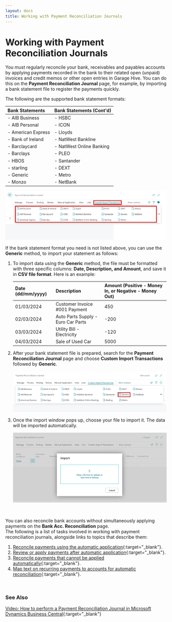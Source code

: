 ```yaml
---
layout: docs
title: Working with Payment Reconciliation Journals
---
```


# Working with Payment Reconciliation Journals 
You must regularly reconcile your bank, receivables and payables accounts by applying payments recorded in the bank to their related open (unpaid) invoices and credit memos or other open entries in Garage Hive. You can do this on the **Payment Reconciliation Journal** page, for example, by importing a bank statement file to register the payments quickly. <br>

The following are the supported bank statement formats:

| Bank Statements    | Bank Statements (Cont'd) |
| :----------------- | :----------------------- |
| - AIB Business     | - HSBC                   |
| - AIB Personal     | - ICON                   |
| - American Express | - Lloyds                 |
| - Bank of Ireland  | - NatWest Bankline       |
| - Barclaycard      | - NatWest Online Banking |
| - Barclays         | - PLEO                   |
| - HBOS             | - Santander              |
| - starling         | - DEXT                   |
| - Generic          | - Metro                  |
| - Monzo            | - NetBank                |

   ![](media/garagehive-bank-statements-supported.png)

If the bank statement format you need is not listed above, you can use the **Generic** method, to import your statement as follows:
1. To import data using the **Generic** method, the file must be formatted with three specific columns: **Date, Description, and Amount**, and save it in **CSV file format**. Here is an example:

   | Date (dd/mm/yyyy) | Description                        | Amount (Positive - Money In, or Negative - Money Out) |
   | :---------------- | :--------------------------------- | :---------------------------------------------------- |
   | 01/03/2024        | Customer Invoice #001 Payment      | 450                                                   |
   | 02/03/2024        | Auto Parts Supply - Euro Car Parts | -200                                                  |
   | 03/03/2024        | Utility Bill - Electricity         | -120                                                  |
   | 04/03/2024        | Sale of Used Car                   | 5000                                                  |

2. After your bank statement file is prepared, search for the **Payment Reconciliation Journal** page and choose **Custom Import Transactions** followed by **Generic**.

   ![](media/garagehive-bank-statement-generic1.png)

3. Once the import window pops up, choose your file to import it. The data will be imported automatically.

   ![](media/garagehive-bank-statement-generic2.png)

<br>

You can also reconcile bank accounts without simultaneously applying payments on the **Bank Acc. Reconciliation** page. <br>
The following is a list of tasks involved in working with payment reconciliation journals, alongside links to topics that describe them:
<br>

1. [Reconcile payments using the automatic application](garagehive-reconcile-payments-using-automatic-application.html){:target="_blank"}.
2. [Review or apply payments after automatic application](garagehive-review-or-apply-payments-after-automatic-application.html){:target="_blank"}.
3. [Reconcile payments that cannot be applied automatically](garagehive-reconcile-payments-that-cannot-be-applied-automatically.html){:target="_blank"}.
4. [Map text on recurring payments to accounts for automatic reconciliation](garagehive-map-text-on-recurring-payments-to-accounts-for-automatic-reconciliation.html){:target="_blank"}.

<br>

### **See Also**

[Video: How to perform a Payment Reconciliation Journal in Microsoft Dynamics Business Central](https://www.youtube.com/watch?v=WiAnm_VUQVQ){:target="_blank"}

